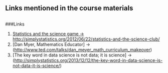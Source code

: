 ## Links mentioned in the course materials
##
###Links

1. [Statistics and the science game ->](http://simplystatistics.org/2012/06/22/statistics-and-the-science-club/) http://simplystatistics.org/2012/06/22/statistics-and-the-science-club/
2. [Dan Myer, Mathematics Educator] -> (http://www.ted.com/talks/dan_meyer_math_curriculum_makeover)
3. [The key word in data science is not data; it is science] -> (http://simplystatistics.org/2013/12/12/the-key-word-in-data-science-is-not-data-it-is-science/)
